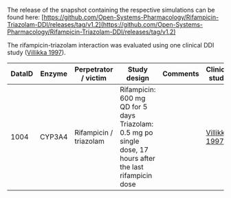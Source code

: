 The release of the snapshot containing the respective simulations can be found here:
[https://github.com/Open-Systems-Pharmacology/Rifampicin-Triazolam-DDI/releases/tag/v1.2](https://github.com/Open-Systems-Pharmacology/Rifampicin-Triazolam-DDI/releases/tag/v1.2)

The rifampicin-triazolam interaction was evaluated using one clinical DDI study ([Villikka 1997](#4-references)).



| DataID | Enzyme | Perpetrator / victim   | Study design                                                 | Comments | Clinical study                 |
| ------ | ------ | ---------------------- | ------------------------------------------------------------ | -------- | ------------------------------ |
| 1004   | CYP3A4 | Rifampicin / triazolam | Rifampicin: 600 mg QD for 5 days<br />Triazolam: 0.5 mg po single dose, 17 hours after the last rifampicin dose |          | [Villikka 1997](#4-references) |


